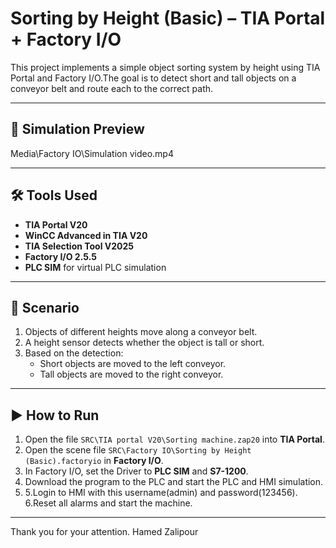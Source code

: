 # Sorting by Height (Basic) – TIA Portal + Factory I/O

This project implements a simple object sorting system by height using TIA Portal and Factory I/O.The goal is to detect short and tall objects on a conveyor belt and route each to the correct path.

---

## 🎥 Simulation Preview
Media\Factory IO\Simulation video.mp4

---

## 🛠 Tools Used
- **TIA Portal V20**
- **WinCC Advanced in TIA V20**
- **TIA Selection Tool V2025**
- **Factory I/O 2.5.5**
- **PLC SIM** for virtual PLC simulation

---

## 📜 Scenario
1. Objects of different heights move along a conveyor belt.
2. A height sensor detects whether the object is tall or short.
3. Based on the detection:
   - Short objects are moved to the left conveyor.
   - Tall objects are moved to the right conveyor.

---

## ▶️ How to Run
1. Open the file `SRC\TIA portal V20\Sorting machine.zap20` into **TIA Portal**.
2. Open the scene file `SRC\Factory IO\Sorting by Height (Basic).factoryio` in **Factory I/O**.
3. In Factory I/O, set the Driver to **PLC SIM** and **S7-1200**.
4. Download the program to the PLC and start the PLC and HMI simulation.
5. 5.Login to HMI with this username(admin) and password(123456).
6.Reset all alarms and start the machine.

---

Thank you for your attention.
Hamed Zalipour
